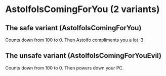 # AstolfoIsComingForYou (2 variants)

## The safe variant (AstolfoIsComingForYou)

Counts down from 100 to 0. Then Astolfo compliments you a lot :3

## The unsafe variant (AstolfoIsComingForYouEvil)

Counts down from 100 to 0. Then powers down your PC.
